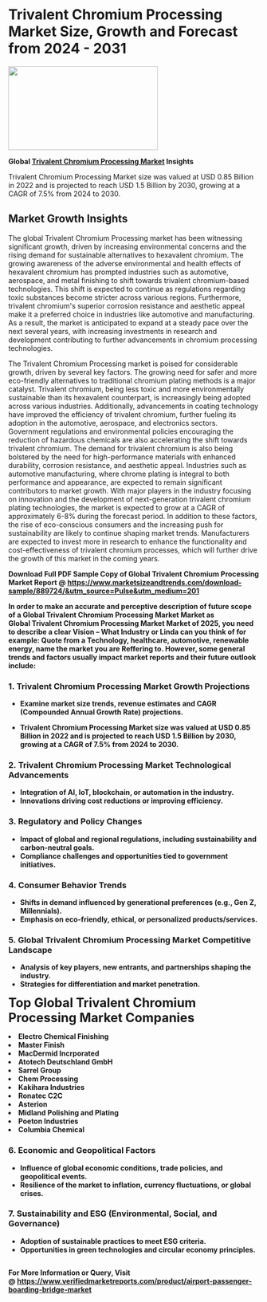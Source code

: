 <H1>Trivalent Chromium Processing Market Size, Growth and Forecast from 2024 - 2031</H1><img class="aligncenter size-medium wp-image-584254" src="https://thirdeyenews.in/wp-content/uploads/2024/09/Global-Market-Research-300x168.jpeg" alt="" width="300" height="168" /><p><strong>Global&nbsp;<a href="https://www.marketsizeandtrends.com/download-sample/889724/&amp;utm_source=Pulse&amp;utm_medium=201">Trivalent Chromium Processing Market</a> Insights</strong></p><p>Trivalent Chromium Processing Market size was valued at USD 0.85 Billion in 2022 and is projected to reach USD 1.5 Billion by 2030, growing at a CAGR of 7.5% from 2024 to 2030.</p><p><h2>Market Growth Insights</h2> <p>The global Trivalent Chromium Processing market has been witnessing significant growth, driven by increasing environmental concerns and the rising demand for sustainable alternatives to hexavalent chromium. The growing awareness of the adverse environmental and health effects of hexavalent chromium has prompted industries such as automotive, aerospace, and metal finishing to shift towards trivalent chromium-based technologies. This shift is expected to continue as regulations regarding toxic substances become stricter across various regions. Furthermore, trivalent chromium's superior corrosion resistance and aesthetic appeal make it a preferred choice in industries like automotive and manufacturing. As a result, the market is anticipated to expand at a steady pace over the next several years, with increasing investments in research and development contributing to further advancements in chromium processing technologies.</p> <p><strong></strong></p> <p>The Trivalent Chromium Processing market is poised for considerable growth, driven by several key factors. The growing need for safer and more eco-friendly alternatives to traditional chromium plating methods is a major catalyst. Trivalent chromium, being less toxic and more environmentally sustainable than its hexavalent counterpart, is increasingly being adopted across various industries. Additionally, advancements in coating technology have improved the efficiency of trivalent chromium, further fueling its adoption in the automotive, aerospace, and electronics sectors. Government regulations and environmental policies encouraging the reduction of hazardous chemicals are also accelerating the shift towards trivalent chromium. The demand for trivalent chromium is also being bolstered by the need for high-performance materials with enhanced durability, corrosion resistance, and aesthetic appeal. Industries such as automotive manufacturing, where chrome plating is integral to both performance and appearance, are expected to remain significant contributors to market growth. With major players in the industry focusing on innovation and the development of next-generation trivalent chromium plating technologies, the market is expected to grow at a CAGR of approximately 6-8% during the forecast period. In addition to these factors, the rise of eco-conscious consumers and the increasing push for sustainability are likely to continue shaping market trends. Manufacturers are expected to invest more in research to enhance the functionality and cost-effectiveness of trivalent chromium processes, which will further drive the growth of this market in the coming years.</p> <p><strong></p><p><span class=""><strong>Download Full PDF Sample Copy of Global Trivalent Chromium Processing Market Report</strong> @ <a href="https://www.marketsizeandtrends.com/download-sample/889724/&amp;utm_source=Pulse&amp;utm_medium=201" target="_blank">https://www.marketsizeandtrends.com/download-sample/889724/&amp;utm_source=Pulse&amp;utm_medium=201</a></span></p><p>In order to make an accurate and perceptive description of future scope of a Global&nbsp;Trivalent Chromium Processing Market Market as Global&nbsp;Trivalent Chromium Processing Market Market of 2025, you need to describe a clear Vision &ndash; What Industry or Linda can you think of for example: Quote from a Technology, healthcare, automotive, renewable energy, name the market you are Reffering to. However, some general trends and factors usually impact market reports and their future outlook include:</p><h3>1.&nbsp;<strong>Trivalent Chromium Processing Market Growth Projections</strong></h3><ul><li>Examine market size trends, revenue estimates and CAGR (Compounded Annual Growth Rate) projections.</li><li><p>Trivalent Chromium Processing Market size was valued at USD 0.85 Billion in 2022 and is projected to reach USD 1.5 Billion by 2030, growing at a CAGR of 7.5% from 2024 to 2030.</p></li></ul><h3>2.&nbsp;<strong>Trivalent Chromium Processing Market Technological Advancements</strong></h3><ul><li>Integration of AI, IoT, blockchain, or automation in the industry.</li><li>Innovations driving cost reductions or improving efficiency.</li></ul><h3>3.&nbsp;<strong>Regulatory and Policy Changes</strong></h3><ul><li>Impact of global and regional regulations, including sustainability and carbon-neutral goals.</li><li>Compliance challenges and opportunities tied to government initiatives.</li></ul><h3>4.&nbsp;<strong>Consumer Behavior Trends</strong></h3><ul><li>Shifts in demand influenced by generational preferences (e.g., Gen Z, Millennials).</li><li>Emphasis on eco-friendly, ethical, or personalized products/services.</li></ul><h3>5.&nbsp;<strong>Global Trivalent Chromium Processing Market Competitive Landscape</strong></h3><ul><li>Analysis of key players, new entrants, and partnerships shaping the industry.</li><li>Strategies for differentiation and market penetration.</li></ul><p data-pm-slice="1 1 []"><span style="color: inherit; font-family: inherit; font-size: 25px;">Top Global Trivalent Chromium Processing Market Companies</span></p><div class="" data-test-id=""><p><li>Electro Chemical Finishing</li><li> Master Finish</li><li> MacDermid Incrporated</li><li> Atotech Deutschland GmbH</li><li> Sarrel Group</li><li> Chem Processing</li><li> Kakihara Industries</li><li> Ronatec C2C</li><li> Asterion</li><li> Midland Polishing and Plating</li><li> Poeton Industries</li><li> Columbia Chemical</li></p></div><h3>6.&nbsp;<strong>Economic and Geopolitical Factors</strong></h3><ul><li>Influence of global economic conditions, trade policies, and geopolitical events.</li><li>Resilience of the market to inflation, currency fluctuations, or global crises.</li></ul><h3>7.&nbsp;<strong>Sustainability and ESG (Environmental, Social, and Governance)</strong></h3><ul><li>Adoption of sustainable practices to meet ESG criteria.</li><li>Opportunities in green technologies and circular economy principles.</li></ul><h2><strong style="font-size: 14px;">For More Information or Query, Visit @&nbsp;</strong><a style="background-color: #ffffff; font-size: 14px;" href="https://www.marketsizeandtrends.com/report/trivalent-chromium-processing-market-/" target="_blank">https://www.verifiedmarketreports.com/product/airport-passenger-boarding-bridge-market</a></h2>
